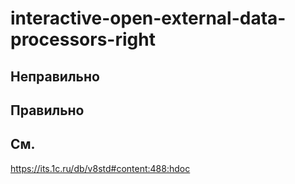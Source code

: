 # interactive-open-external-data-processors-right

## Неправильно

## Правильно

## См.

https://its.1c.ru/db/v8std#content:488:hdoc
